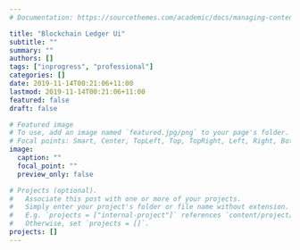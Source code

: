 ```yaml
---
# Documentation: https://sourcethemes.com/academic/docs/managing-content/

title: "Blockchain Ledger Ui"
subtitle: ""
summary: ""
authors: []
tags: ["inprogress", "professional"]
categories: []
date: 2019-11-14T00:21:06+11:00
lastmod: 2019-11-14T00:21:06+11:00
featured: false
draft: false

# Featured image
# To use, add an image named `featured.jpg/png` to your page's folder.
# Focal points: Smart, Center, TopLeft, Top, TopRight, Left, Right, BottomLeft, Bottom, BottomRight.
image:
  caption: ""
  focal_point: ""
  preview_only: false

# Projects (optional).
#   Associate this post with one or more of your projects.
#   Simply enter your project's folder or file name without extension.
#   E.g. `projects = ["internal-project"]` references `content/project/deep-learning/index.md`.
#   Otherwise, set `projects = []`.
projects: []
---
```

